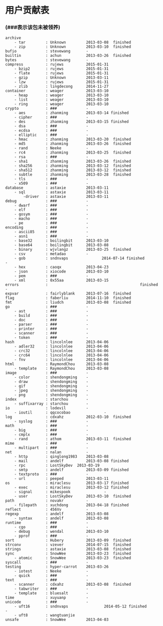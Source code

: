 ﻿# 用户贡献表
### (###表示该包未被领养)

    archive
        - tar         : Unknown			2013-03-08	finished
        - zip         : Unknown			2013-03-10	finished
    bufio             : stevewang		-
    builtin           : achun			2013-03-26	finished
    bytes             : stevewang		-
    compress          : rujews		    2015-01-31
        - bzip2       : rujews			2015-01-31
        - flate       : rujews			2015-01-31
        - gzip        : Unknown			2013-03-11
        - lzw         : rujews			2015-01-31
        - zlib        : lingdecong		2014-11-27
    container         : weager			2013-03-10
        - heap        : weager			2013-03-10
        - list        : weager			2013-03-10
        - ring        : weager			2013-03-10
    crypto            : ###				-
        - aes         : zhanming		2013-03-14 finished
        - cipher      : ###				-
        - des         : zhanming		2013-03-15 finished
        - dsa         : ###				-
        - ecdsa       : ###				-
        - elliptic    : ###				-
        - hmac        : zhanming		2013-03-20 	finished
        - md5         : zhanming		2013-03-26	finished
        - rand        : Neeke			-
        - rc4         : zhanming		2013-03-25 	finished
        - rsa         : ###				-
        - sha1        : zhanming		2013-03-26	finished
        - sha256      : zhanming		2013-03-12  finished
        - sha512      : zhanming		2013-03-12  finished
        - subtle      : zhanming		2013-03-28	finished
        - tls         : ###				-
        - x509        : ###				-
    database          : astaxie			2013-03-11
        - sql         : astaxie			2013-03-11
            -driver   : astaxie         2013-03-11
    debug             : ###				-
        - dwarf       : ###				-
        - elf         : ###				-
        - gosym       : ###				-
        - macho       : ###				-
        - pe          : ###				-
    encoding          : ###				-
        - ascii85     : ###				-
        - asn1        : ###				-
        - base32      : boilingbit		2013-03-10
        - base64      : boilingbit		2013-03-08
        - binary      : wjvlangz		2013-03-25  finished
        - csv         : metadao			-
        - gob         : sndnvaps               2014-07-14 finished 				-
        - hex         : caoqx			2013-04-23
        - json        : xiocode			2013-03-10
        - pem         : ###				-
        - xml         : 0x55aa			2013-03-15
    errors            :                                         finished				-
    expvar            : fairlyblank		2013-07-16	finished
    flag              : faberliu		2014-11-10  finished
    fmt               : liudch			2013-03-08	finished
    go                : ###				-
        - ast         : ###				-
        - build       : ###				-
        - doc         : ###				-
        - parser      : ###				-
        - printer     : ###				-
        - scanner     : ###				-
        - token       : ###				-
    hash              : lincolnlee		2013-04-06
        - adler32     : lincolnlee		2013-04-06
        - crc32       : lincolnlee		2013-04-06
        - crc64       : lincolnlee		2013-04-06
        - fnv         : lincolnlee		2013-04-06
    html              : RaymondChou		2013-03-08
        - template    : RaymondChou		2013-03-08
    image             : ###				-
        - color       : shendongming    -
        - draw        : shendongming	-
        - gif         : shendongming	-
        - jpeg        : shendongming	-
        - png         : shendongming	-
    index             : starchou		-
        - suffixarray : starchou		-
    io                : lodevil			-
        - ioutil      : qqcocobao				-
    log               : cdxahz          2012-03-10	finished
        - syslog      : ###				-
    math              : ###				-
        - big         : ###				-
        - cmplx       : ###				-
        - rand        : athom			2013-03-11	finished
    mime              : ###				-
        - multipart   : ###				-
    net               : nalan			-
        - http        : qinglong1983	2013-03-08
        - mail        : andelf			2013-03-08 finished
        - rpc         : LostSkyDev	2013-03-19
        - smtp        : andelf			2013-03-09 finished
        - textproto   : ###				-
        - url         : peeped			2013-03-11
    os                : miraclesu		2013-03-17 finished
        - exec        : miraclesu		2013-03-12 finished
        - signal      : mikespook				-
        - user        : LostSkyDev		2013-03-10	finished
    path              : novakr			-
        - filepath    : xuchdong        2013-04-18 finished
    reflect           : 456Vv			-
    regexp            : andelf			2013-03-08
        - syntax      : andelf			2013-03-08
    runtime           : ###				-
        - cgo         : ###				-
        - debug       : wendal			2013-03-10
        - pprof       : ###				-
    sort              : Hubery			2013-03-09	finished
    strconv           : vzever  		2014-07-15  finished
    strings           : astaxie			2013-03-08	finished
    sync              : SnowWee			2013-03-23  finished
        - atomic      : SnowWee			2013-03-23  finished
    syscall           : ###				-
    testing           : hyper-carrot	2013-03-26
        - iotest      : Neeke			-
        - quick       : ###				-
    text              : ###				-
        - scanner     : cdxahz			2013-03-08  finished
        - tabwriter   : ###				-
        - template    : bluesalt		-
    time              : xuyuanp			-
    unicode           : ###				-
        - uft16       : sndnvaps                2014-05-12 finished 				-
        - uft8        : wangtuanjie
    unsafe            : SnowWee			2013-04-03
